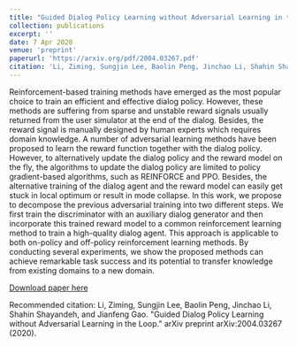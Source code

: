 ```yaml
---
title: "Guided Dialog Policy Learning without Adversarial Learning in the Loop"
collection: publications
excerpt: ''
date: 7 Apr 2020
venue: 'preprint'
paperurl: 'https://arxiv.org/pdf/2004.03267.pdf'
citation: 'Li, Ziming, Sungjin Lee, Baolin Peng, Jinchao Li, Shahin Shayandeh, and Jianfeng Gao. "Guided Dialog Policy Learning without Adversarial Learning in the Loop." arXiv preprint arXiv:2004.03267 (2020).'
---
```

Reinforcement-based training methods have emerged as the most popular choice to train an efficient and effective dialog policy. However, these methods are suffering from sparse and unstable reward signals usually returned from the user simulator at the end of the dialog. Besides, the reward signal is manually designed by human experts which requires domain knowledge. A number of adversarial learning methods have been proposed to learn the reward function together with the dialog policy. However, to alternatively update the dialog policy and the reward model on the fly, the algorithms to update the dialog policy are limited to policy gradient-based algorithms, such as REINFORCE and PPO. Besides, the alternative training of the dialog agent and the reward model can easily get stuck in local optimum or result in mode collapse. In this work, we propose to decompose the previous adversarial training into two different steps. We first train the discriminator with an auxiliary dialog generator and then incorporate this trained reward model to a common reinforcement learning method to train a high-quality dialog agent. This approach is applicable to both on-policy and off-policy reinforcement learning methods. By conducting several experiments, we show the proposed methods can achieve remarkable task success and its potential to transfer knowledge from existing domains to a new domain.

[Download paper here](https://arxiv.org/pdf/2004.03267.pdf)

Recommended citation: Li, Ziming, Sungjin Lee, Baolin Peng, Jinchao Li, Shahin Shayandeh, and Jianfeng Gao. "Guided Dialog Policy Learning without Adversarial Learning in the Loop." arXiv preprint arXiv:2004.03267 (2020).

